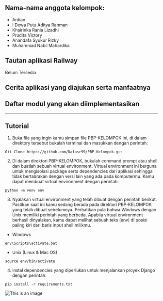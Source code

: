 ## Nama-nama anggota kelompok:
- Ardian
- I Dewa Putu Aditya Rahman
- Khairinka Rania Lizadhi
- Prudita Victory
- Anandafa Syukur Rizky
- Muhammad Nabil Mahardika

## Tautan aplikasi Railway
Belum Tersedia
## Cerita aplikasi yang diajukan serta manfaatnya
## Daftar modul yang akan diimplementasikan
----
## Tutorial

1. Buka file yang ingin kamu simpan file PBP-KELOMPOK ini, di dalam direktory tersebut bukalah terminal dan masukkan dengan perintah:
```
Git Clone https://github.com/Dafasr99/PBP-Kelompok.git
```

2. Di dalam direktori PBP-KELOMPOK, bukalah command prompt atau shell dan buatlah sebuah virtual environment. Virtual environment ini berguna untuk mengisolasi package serta dependencies dari aplikasi sehingga tidak bertabrakan dengan versi lain yang ada pada komputermu. Kamu dapat membuat virtual environment dengan perintah:
```
python -m venv env
```

3. Nyalakan virtual environment yang telah dibuat dengan perintah berikut. Pastikan saat ini kamu sedang berada pada direktori PBP-KELOMPOK yang telah dibuat sebelumnya. Perhatikan pula bahwa Windows dengan Unix memiliki perintah yang berbeda. Apabila virtual environment berhasil dinyalakan, kamu dapat melihat sebuah teks (env) di posisi paling kiri dari baris input shell milikmu.
- Windows 
```
env\Scripts\activate.bat
```
- Unix (Linux & Mac OS)
```
source env/bin/activate
```

4. Instal dependencies yang diperlukan untuk menjalankan proyek Django dengan perintah:
```
pip install -r requirements.txt
```

![This is an image](https://myoctocat.com/assets/images/base-octocat.svg)